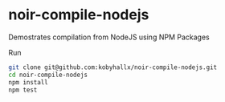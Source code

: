 # noir-compile-nodejs

Demostrates compilation from NodeJS using NPM Packages

Run
```sh
git clone git@github.com:kobyhallx/noir-compile-nodejs.git
cd noir-compile-nodejs
npm install
npm test
```
